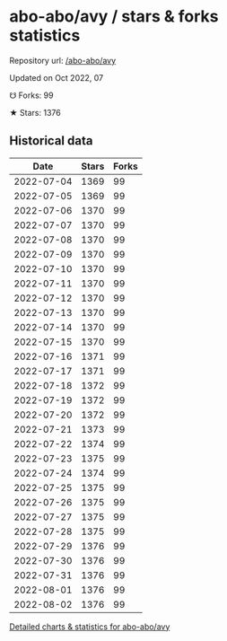 # abo-abo/avy / stars & forks statistics

Repository url: [/abo-abo/avy](https://github.com/abo-abo/avy)

Updated on Oct 2022, 07

☋ Forks: 99

★ Stars: 1376

## Historical data
| Date | Stars | Forks |
|------|-------|-------|
| 2022-07-04 | 1369 | 99 | 
| 2022-07-05 | 1369 | 99 | 
| 2022-07-06 | 1370 | 99 | 
| 2022-07-07 | 1370 | 99 | 
| 2022-07-08 | 1370 | 99 | 
| 2022-07-09 | 1370 | 99 | 
| 2022-07-10 | 1370 | 99 | 
| 2022-07-11 | 1370 | 99 | 
| 2022-07-12 | 1370 | 99 | 
| 2022-07-13 | 1370 | 99 | 
| 2022-07-14 | 1370 | 99 | 
| 2022-07-15 | 1370 | 99 | 
| 2022-07-16 | 1371 | 99 | 
| 2022-07-17 | 1371 | 99 | 
| 2022-07-18 | 1372 | 99 | 
| 2022-07-19 | 1372 | 99 | 
| 2022-07-20 | 1372 | 99 | 
| 2022-07-21 | 1373 | 99 | 
| 2022-07-22 | 1374 | 99 | 
| 2022-07-23 | 1375 | 99 | 
| 2022-07-24 | 1374 | 99 | 
| 2022-07-25 | 1375 | 99 | 
| 2022-07-26 | 1375 | 99 | 
| 2022-07-27 | 1375 | 99 | 
| 2022-07-28 | 1375 | 99 | 
| 2022-07-29 | 1376 | 99 | 
| 2022-07-30 | 1376 | 99 | 
| 2022-07-31 | 1376 | 99 | 
| 2022-08-01 | 1376 | 99 | 
| 2022-08-02 | 1376 | 99 | 


[Detailed charts & statistics for abo-abo/avy](https://reviewgithub.com/rep/abo-abo/avy)
